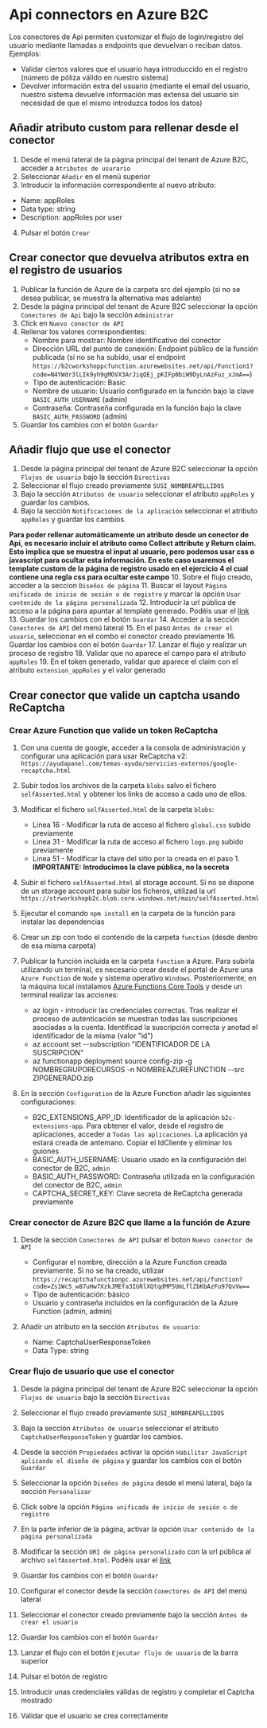 # Api connectors en Azure B2C
Los conectores de Api permiten customizar el flujo de login/registro del usuario mediante llamadas a endpoints que devuelvan o reciban datos. Ejemplos:
- Validar ciertos valores que el usuario haya introduccido en el registro (número de póliza válido en nuestro sistema)
- Devolver información extra del usuario (mediante el email del usuario, nuestro sistema devuelve información mas extensa del usuario sin necesidad de que el mismo introduzca todos los datos)

## Añadir atributo custom para rellenar desde el conector
1. Desde el menú lateral de la página principal del tenant de Azure B2C, acceder a `Atributos de usurario`
2. Seleccionar `Añadir` en el menú superior
3. Introducir la información correspondiente al nuevo atributo:
  - Name: appRoles
  - Data type: string
  - Description: appRoles por user
4. Pulsar el botón `Crear`

## Crear conector que devuelva atributos extra en el registro de usuarios
1. Publicar la función de Azure de la carpeta src del ejemplo (si no se desea publicar, se muestra la alternativa mas adelante)
2. Desde la página principal del tenant de Azure B2C seleccionar la opción `Conectores de Api` bajo la sección `Administrar`
3. Click en `Nuevo conector de API`
4. Rellenar los valores correspondientes:
    - Nombre para mostrar: Nombre identificativo del conector
    - Dirección URL del punto de conexión: Endpoint público de la función publicada (si no se ha subido, usar el endpoint `https://b2cworkshoppcfunction.azurewebsites.net/api/Function1?code=N4YWdr3lLIk9yh9gMOVX3ArJiqQEj_pKIFp0biW9DyLnAzFuz_xJmA==`)
    - Tipo de autenticación: Basic
    - Nombre de usuario: Usuario configurado en la función bajo la clave `BASIC_AUTH_USERNAME` (admin) 
    - Contraseña: Contraseña configurada en la función bajo la clave `BASIC_AUTH_PASSWORD` (admin)
5. Guardar los cambios con el botón `Guardar`

## Añadir flujo que use el conector
1. Desde la página principal del tenant de Azure B2C seleccionar la opción `Flujos de usuario` bajo la sección `Directivas`
2. Seleccionar el flujo creado previamente `SUSI_NOMBREAPELLIDOS`
3. Bajo la sección `Atributos de usuario` seleccionar el atributo `appRoles` y guardar los cambios.
4. Bajo la sección `Notificaciones de la aplicación` seleccionar el atributo `appRoles` y guardar los cambios.

**Para poder rellenar automáticamente un atributo desde un conector de Api, es necesario incluir el atributo como Collect attribute y Return claim. Esto implica que se muestra el input al usuario, pero podemos usar css o javascript para ocultar esta información. En este caso usaremos el template custom de la página de registro usado en el ejercicio 4 el cual contiene una regla css para ocultar este campo**
10. Sobre el flujo creado, acceder a la seccion `Diseños de página`
11. Buscar el layout `Página unificada de inicio de sesión o de registro` y marcar la opción `Usar contenido de la página personalizada`
12. Introducir la url pública de acceso a la página para apuntar al template generado. Podéis usar el [link](https://strworkshopb2c.blob.core.windows.net/main/susi.cshtml)
13. Guardar los cambios con el botón `Guardar`
14. Acceder a la sección `Conectores de API` del menú lateral
15. En el paso `Antes de crear el usuario`, seleccionar en el combo el conector creado previamente
16. Guardar los cambios con el botón `Guardar`
17. Lanzar el flujo y realizar un proceso de registro
18. Validar que no aparece el campo para el atributo `appRoles`
19. En el token generado, validar que aparece el claim con el atributo `extension_appRoles` y el valor generado

## Crear conector que valide un captcha usando ReCaptcha

### Crear Azure Function que valide un token ReCaptcha
1. Con una cuenta de google, acceder a la consola de administración y configurar una aplicación para usar ReCaptcha v2: `https://ayudapanel.com/temas-ayuda/servicios-externos/google-recaptcha.html`

2. Subir todos los archivos de la carpeta `blobs` salvo el fichero `selfAsserted.html` y obtener los links de acceso a cada uno de ellos.

3. Modificar el fichero `selfAsserted.html` de la carpeta `blobs`:
    - Linea 16 - Modificar la ruta de acceso al fichero `global.css` subido previamente
    - Linea 31 - Modificar la ruta de acceso al fichero `logo.png` subido previamente
    - Linea 51 - Modificar la clave del sitio por la creada en el paso 1. **IMPORTANTE: Introducimos la clave pública, no la secreta**

4. Subir el fichero `selfAsserted.html` al storage account. Si no se dispone de un storage account para subir los ficheros, utilizad la url `https://strworkshopb2c.blob.core.windows.net/main/selfAsserted.html`

6. Ejecutar el comando `npm install` en la carpeta de la función para instalar las dependencias

7. Crear un zip con todo el contenido de la carpeta `function` (desde dentro de esa misma carpeta)

8. Publicar la función incluida en la carpeta `function` a Azure. Para subirla utilizando un terminal, es necesario crear desde el portal de Azure una `Azure Function` de `Node` y sistema operativo `Windows`. Posteriormente, en la máquina local instalamos [Azure Functions Core Tools](https://learn.microsoft.com/en-us/azure/azure-functions/functions-run-local) y desde un terminal 
realizar las acciones:
    - az login - introducir las credenciales correctas. Tras realizar el proceso de autenticación se muestran todas las suscripciones asociadas a la cuenta. Identificad la suscripción correcta y anotad el identificador de la misma (valor "id")
    - az account set --subscription "IDENTIFICADOR DE LA SUSCRIPCION"
    - az functionapp deployment source config-zip -g NOMBREGRUPORECURSOS -n NOMBREAZUREFUNCTION --src ZIPGENERADO.zip

9. En la sección `Configuration` de la Azure Function añadir las siguientes configuraciones:
    - B2C_EXTENSIONS_APP_ID: Identificador de la aplicación `b2c-extensions-app`. Para obtener el valor, desde el registro de aplicaciones, acceder a `Todas las aplicaciones`. La aplicación ya estará creada de antemano. Copiar el IdCliente y eliminar los guiones
    - BASIC_AUTH_USERNAME: Usuario usado en la configuración del conector de B2C, `admin`
    - BASIC_AUTH_PASSWORD: Contraseña utilizada en la configuración del conector de B2C, `admin`
    - CAPTCHA_SECRET_KEY: Clave secreta de ReCaptcha generada previamente

### Crear conector de Azure B2C que llame a la función de Azure
1. Desde la sección `Conectores de API` pulsar el boton `Nuevo conector de API`
    - Configurar el nombre, dirección a la Azure Function creada previamente. Si no se ha creado, utilizar `https://recaptchafunctionpc.azurewebsites.net/api/function?code=Zs1Wc5_w87uHw7XzkJMEfa3IGRlXQtqdMP5UmLflZbKbAzFu97QvVw==`
    - Tipo de autenticación: básico
    - Usuario y contraseña incluidos en la configuración de la Azure Function (admin, admin)

2. Añadir un atributo en la sección `Atributos de usuario`:
    - Name: CaptchaUserResponseToken
    - Data Type: string

### Crear flujo de usuario que use el conector
1. Desde la página principal del tenant de Azure B2C seleccionar la opción `Flujos de usuario` bajo la sección `Directivas`
2. Seleccionar el flujo creado previamente `SUSI_NOMBREAPELLIDOS`
3. Bajo la sección `Atributos de usuario` seleccionar el atributo `CaptchaUserResponseToken` y guardar los cambios.

9. Desde la sección `Propiedades` activar la opción `Habilitar JavaScript aplicando el diseño de página` y guardar los cambios con el botón `Guardar`
10. Seleccionar la opción `Diseños de página` desde el menú lateral, bajo la sección `Personalizar`
11. Click sobre la opción `Página unificada de inicio de sesión o de registro`
12. En la parte inferior de la página, activar la opción `Usar contenido de la página personalizada`
13. Modificar la sección `URI de página personalizado` con la url pública al archivo `selfAsserted.html`. Podéis usar el [link](https://strworkshopb2c.blob.core.windows.net/main/selfAsserted.html)
14. Guardar los cambios con el botón `Guardar`
15. Configurar el conector desde la sección `Conectores de API` del menú lateral
16. Seleccionar el conector creado previamente bajo la sección `Antes de crear el usuario`
17. Guardar los cambios con el botón `Guardar`
18. Lanzar el flujo con el botón `Ejecutar flujo de usuario` de la barra superior
19. Pulsar el botón de registro
20. Introducir unas credenciales válidas de registro y completar el Captcha mostrado
21. Validar que el usuario se crea correctamente
